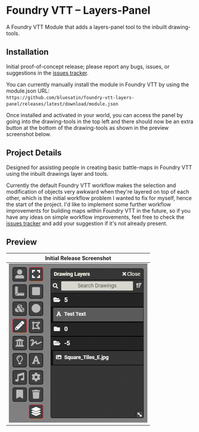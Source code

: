 # Foundry VTT – Layers-Panel
A Foundry VTT Module that adds a layers-panel tool to the inbuilt drawing-tools.

## Installation
Initial proof-of-concept release; please report any bugs, issues, or suggestions in the [issues tracker](https://github.com/bluesatin/foundry-vtt-layers-panel/issues).

You can currently manually install the module in Foundry VTT by using the module.json URL:  
`https://github.com/bluesatin/foundry-vtt-layers-panel/releases/latest/download/module.json`

Once installed and activated in your world, you can access the panel by going into the drawing-tools in the top left and there should now be an extra button at the bottom of the drawing-tools as shown in the preview screenshot below.

## Project Details

Designed for assisting people in creating basic battle-maps in Foundry VTT using the inbuilt drawings layer and tools. 

Currently the default Foundry VTT workflow makes the selection and modification of objects very awkward when they're layered on top of each other, which is the initial workflow problem I wanted to fix for myself, hence the start of the project. I'd like to implement some further workflow improvements for building maps within Foundry VTT in the future, so if you have any ideas on simple workflow improvements, feel free to check the [issues tracker](https://github.com/bluesatin/foundry-vtt-layers-panel/issues) and add your suggestion if it's not already present.

## Preview
| Initial Release Screenshot |
|----|
| ![Preview Screenshot](./documentation/screenshot-0_1_1.png) |
